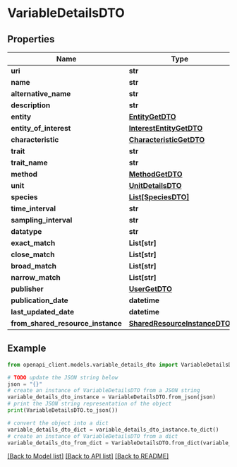 # VariableDetailsDTO


## Properties

Name | Type | Description | Notes
------------ | ------------- | ------------- | -------------
**uri** | **str** |  | [optional] 
**name** | **str** |  | [optional] 
**alternative_name** | **str** |  | [optional] 
**description** | **str** |  | [optional] 
**entity** | [**EntityGetDTO**](EntityGetDTO.md) |  | [optional] 
**entity_of_interest** | [**InterestEntityGetDTO**](InterestEntityGetDTO.md) |  | [optional] 
**characteristic** | [**CharacteristicGetDTO**](CharacteristicGetDTO.md) |  | [optional] 
**trait** | **str** |  | [optional] 
**trait_name** | **str** |  | [optional] 
**method** | [**MethodGetDTO**](MethodGetDTO.md) |  | [optional] 
**unit** | [**UnitDetailsDTO**](UnitDetailsDTO.md) |  | [optional] 
**species** | [**List[SpeciesDTO]**](SpeciesDTO.md) |  | [optional] 
**time_interval** | **str** |  | [optional] 
**sampling_interval** | **str** |  | [optional] 
**datatype** | **str** |  | [optional] 
**exact_match** | **List[str]** |  | [optional] 
**close_match** | **List[str]** |  | [optional] 
**broad_match** | **List[str]** |  | [optional] 
**narrow_match** | **List[str]** |  | [optional] 
**publisher** | [**UserGetDTO**](UserGetDTO.md) |  | [optional] 
**publication_date** | **datetime** |  | [optional] 
**last_updated_date** | **datetime** |  | [optional] 
**from_shared_resource_instance** | [**SharedResourceInstanceDTO**](SharedResourceInstanceDTO.md) |  | [optional] 

## Example

```python
from openapi_client.models.variable_details_dto import VariableDetailsDTO

# TODO update the JSON string below
json = "{}"
# create an instance of VariableDetailsDTO from a JSON string
variable_details_dto_instance = VariableDetailsDTO.from_json(json)
# print the JSON string representation of the object
print(VariableDetailsDTO.to_json())

# convert the object into a dict
variable_details_dto_dict = variable_details_dto_instance.to_dict()
# create an instance of VariableDetailsDTO from a dict
variable_details_dto_from_dict = VariableDetailsDTO.from_dict(variable_details_dto_dict)
```
[[Back to Model list]](../README.md#documentation-for-models) [[Back to API list]](../README.md#documentation-for-api-endpoints) [[Back to README]](../README.md)


